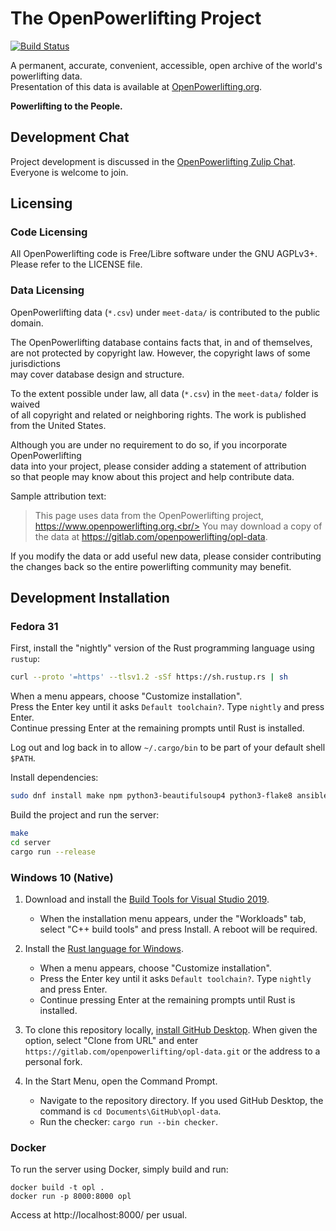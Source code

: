# The OpenPowerlifting Project

[![Build Status](https://gitlab.com/openpowerlifting/opl-data/badges/master/pipeline.svg)](https://gitlab.com/openpowerlifting/opl-data/commits/master)

A permanent, accurate, convenient, accessible, open archive of the world's powerlifting data.<br/>
Presentation of this data is available at [OpenPowerlifting.org](https://www.openpowerlifting.org).

**Powerlifting to the People.**

## Development Chat

Project development is discussed in the [OpenPowerlifting Zulip Chat](https://openpl.zulipchat.com/). Everyone is welcome to join.

## Licensing

### Code Licensing

All OpenPowerlifting code is Free/Libre software under the GNU AGPLv3+.<br/>
Please refer to the LICENSE file.

### Data Licensing

OpenPowerlifting data (`*.csv`) under `meet-data/` is contributed to the public domain.

The OpenPowerlifting database contains facts that, in and of themselves,<br/>
are not protected by copyright law. However, the copyright laws of some jurisdictions<br/>
may cover database design and structure.

To the extent possible under law, all data (`*.csv`) in the `meet-data/` folder is waived</br>
of all copyright and related or neighboring rights. The work is published from the United States.

Although you are under no requirement to do so, if you incorporate OpenPowerlifting</br>
data into your project, please consider adding a statement of attribution</br>
so that people may know about this project and help contribute data.

Sample attribution text:

> This page uses data from the OpenPowerlifting project, https://www.openpowerlifting.org.<br/>
> You may download a copy of the data at https://gitlab.com/openpowerlifting/opl-data.

If you modify the data or add useful new data, please consider contributing<br/>
the changes back so the entire powerlifting community may benefit.

## Development Installation

### Fedora 31

First, install the "nightly" version of the Rust programming language using `rustup`:

```bash
curl --proto '=https' --tlsv1.2 -sSf https://sh.rustup.rs | sh
```

When a menu appears, choose "Customize installation".<br/>
Press the Enter key until it asks `Default toolchain?`. Type `nightly` and press Enter.<br/>
Continue pressing Enter at the remaining prompts until Rust is installed.

Log out and log back in to allow `~/.cargo/bin` to be part of your default shell `$PATH`.

Install dependencies:

```bash
sudo dnf install make npm python3-beautifulsoup4 python3-flake8 ansible parallel uglify-js
```

Build the project and run the server:

```bash
make
cd server
cargo run --release
```

### Windows 10 (Native)

1. Download and install the [Build Tools for Visual Studio 2019](https://visualstudio.microsoft.com/downloads/#build-tools-for-visual-studio-2019).
    * When the installation menu appears, under the "Workloads" tab, select "C++ build tools" and press Install. A reboot will be required.

2. Install the [Rust language for Windows](https://static.rust-lang.org/rustup/dist/x86_64-pc-windows-msvc/rustup-init.exe).

    * When a menu appears, choose "Customize installation".
    * Press the Enter key until it asks `Default toolchain?`. Type `nightly` and press Enter.
    * Continue pressing Enter at the remaining prompts until Rust is installed.

3. To clone this repository locally, [install GitHub Desktop](https://desktop.github.com/). When given the option, select "Clone from URL" and enter `https://gitlab.com/openpowerlifting/opl-data.git` or the address to a personal fork.

4. In the Start Menu, open the Command Prompt.

    * Navigate to the repository directory. If you used GitHub Desktop, the command is `cd Documents\GitHub\opl-data`.
    * Run the checker: `cargo run --bin checker`.

### Docker

To run the server using Docker, simply build and run:

```
docker build -t opl .
docker run -p 8000:8000 opl
```

Access at http://localhost:8000/ per usual.
